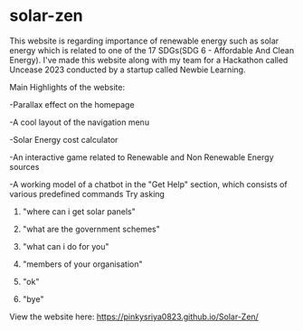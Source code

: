 # solar-zen
This website is regarding importance of renewable energy such as solar energy which is related to one of the 17 SDGs(SDG 6 - Affordable And Clean Energy). I've made this website along with my team for a Hackathon called Uncease 2023 conducted by a startup called Newbie Learning.


Main Highlights of the website:

-Parallax effect on the homepage

-A cool layout of the navigation menu

-Solar Energy cost calculator

-An interactive game related to Renewable and Non Renewable Energy sources

-A working model of a chatbot in the "Get Help" section, which consists of various predefined commands
Try asking 

1. "where can i get solar panels"

2.  "what are the government schemes"

3.  "what can i do for you"

4.  "members of your organisation"

5.  "ok"

6.  "bye"

View the website here:  https://pinkysriya0823.github.io/Solar-Zen/
